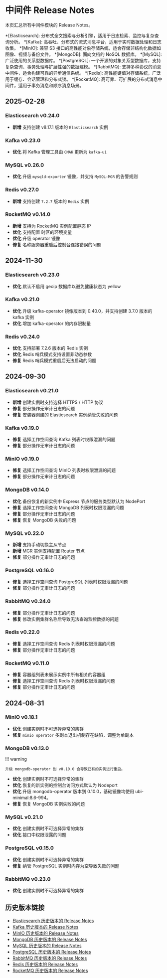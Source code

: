 # 中间件 Release Notes

本页汇总所有中间件模块的 Release Notes。

*[Elasticsearch]: 分布式全文搜索与分析引擎，适用于日志检索、监控与复杂查询分析。
*[Kafka]: 高吞吐、分布式的流式消息平台，适用于实时数据处理和日志收集。
*[MinIO]: 兼容 S3 接口的高性能对象存储系统，适合存储非结构化数据如图像、视频与备份文件。
*[MongoDB]: 面向文档的 NoSQL 数据库。
*[MySQL]: 广泛使用的关系型数据库。
*[PostgreSQL]: 一个开源的对象关系型数据库，支持复杂查询、事务处理与扩展性强的数据建模。
*[RabbitMQ]: 支持多种协议的消息中间件，适合构建可靠的异步通信系统。
*[Redis]: 高性能键值对存储系统，广泛用于缓存、会话管理和分布式锁。
*[RocketMQ]: 高可靠、可扩展的分布式消息中间件，适用于事务消息和顺序消息场景。

## 2025-02-28

### Elasticsearch v0.24.0

- **新增** 支持创建 v8.17.1 版本的 `Elasticsearch` 实例

### Kafka v0.23.0

- **优化** 将 Kafka 管理工具由 `CMAK` 更新为 `kafka-ui`

### MySQL v0.26.0

- **优化** 升级 `mysqld-exporter` 镜像，并支持 `MySQL-MGR` 的告警规则

### Redis v0.27.0

- **新增** 支持创建 `7.2.7` 版本的 `Redis` 实例

### RocketMQ v0.14.0

- **新增** 支持为 RocketMQ 实例配置静态 IP
- **优化** 支持配置 时区的环境变量
- **优化** 升级 operator 镜像
- **修复** 名称服务器重启后控制台连接错误的问题

## 2024-11-30

### Elasticsearch v0.23.0

- **优化** 默认不启用 geoip 数据库以避免健康状态为 yellow

### Kafka v0.21.0

- **优化** 升级 kafka-operator 镜像版本到 0.40.0，并支持创建 3.7.0 版本的 kafka 实例
- **优化** 增加 kafka-operator 的内存限制量

### Redis v0.24.0

- **优化** 支持部署 7.2.6 版本的 Redis 实例
- **优化** Redis 哨兵模式支持设置非动态参数
- **修复** Redis 哨兵模式重启后无法启动的问题

## 2024-09-30

### Elasticsearch v0.21.0

- **新增** 创建实例时支持选择 HTTPS / HTTP 协议
- **修复** 部分操作无审计日志的问题
- **修复** 安装器创建的 Elasticsearch 实例纳管失败的问题

### Kafka v0.19.0

- **修复** 选择工作空间查询 Kafka 列表时权限泄漏的问题
- **修复** 部分操作无审计日志的问题

### MinIO v0.19.0

- **修复** 选择工作空间查询 MinIO 列表时权限泄漏的问题
- **修复** 部分操作无审计日志的问题

### MongoDB v0.14.0

- **优化** 备份恢复的新实例中 Express 节点的服务类型默认为 NodePort
- **修复** 选择工作空间查询 MongoDB 列表时权限泄漏的问题
- **修复** 部分操作无审计日志的问题
- **修复** 恢复 MongoDB 失败的问题

### MySQL v0.22.0

- **新增** 支持手动切换主从节点
- **新增** MGR 实例支持配置 Router 节点
- **修复** 部分操作无审计日志的问题

### PostgreSQL v0.16.0

- **修复** 选择工作空间查询 PostgreSQL 列表时权限泄漏的问题
- **修复** 部分操作无审计日志的问题

### RabbitMQ v0.24.0

- **修复** 部分操作无审计日志的问题
- **修复** 修改实例集群名称后导致无法查询监控数据的问题

### Redis v0.22.0

- **修复** 选择工作空间查询 Redis 列表时权限泄漏的问题
- **修复** 部分操作无审计日志的问题

### RocketMQ v0.11.0

- **修复** 容器组列表未展示实例中所有相关的容器组
- **修复** 选择工作空间查询 Redis 列表时权限泄漏的问题
- **修复** 部分操作无审计日志的问题

## 2024-08-31

### MinIO v0.18.1

- **优化** 创建实例时不可选择异常的集群
- **修复** `minio operator` 多副本退出机制存在缺陷，调整为单副本

### MongoDB v0.13.0

!!! warning

    升级 mongodb-operator 到 v0.10.0 会导致已有的实例进行重启。

- **优化** 创建实例时不可选择异常的集群
- **优化** 恢复的新实例的控制台访问方式默认为 Nodeport
- **优化** 升级 mongodb-operator 版本到 0.10.0，基础镜像均使用 ubi-minimal:8.6-994。
- **修复** 恢复 MongoDB 实例失败的问题

### MySQL v0.21.0

- **优化** 创建实例时不可选择异常的集群
- **优化** 接口中权限泄露的问题

### PostgreSQL v0.15.0

- **优化** 创建实例时不可选择异常的集群
- **修复** 纳管 PostgreSQL 实例时内存为空导致失败的问题

### RabbitMQ v0.23.0

- **优化** 创建实例时不可选择异常的集群

<span id="history"></span>

## 历史版本链接

- [Elasticsearch 历史版本的 Release Notes](./elasticsearch/release-notes.md)
- [Kafka 历史版本的 Release Notes](./kafka/release-notes.md)
- [MinIO 历史版本的 Release Notes](./minio/release-notes.md)
- [MongoDB 历史版本的 Release Notes](./mongodb/release-notes.md)
- [MySQL 历史版本的 Release Notes](./mysql/release-notes.md)
- [PostgreSQL 历史版本的 Release Notes](./postgresql/release-notes.md)
- [RabbitMQ 历史版本的 Release Notes](./rabbitmq/release-notes.md)
- [Redis 历史版本的 Release Notes](./redis/release-notes.md)
- [RocketMQ 历史版本的 Release Notes](./rocketmq/release-notes.md)
